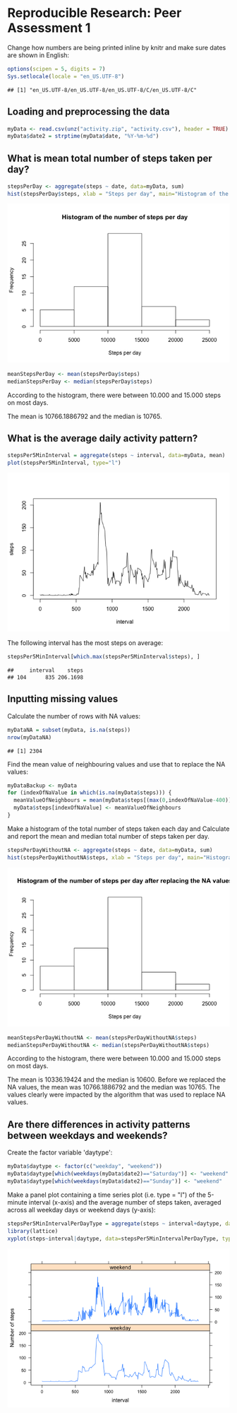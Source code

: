 # Reproducible Research: Peer Assessment 1
Change how numbers are being printed inline by knitr and make sure dates are shown in English:

```r
options(scipen = 5, digits = 7)
Sys.setlocale(locale = "en_US.UTF-8")
```

```
## [1] "en_US.UTF-8/en_US.UTF-8/en_US.UTF-8/C/en_US.UTF-8/C"
```

## Loading and preprocessing the data

```r
myData <- read.csv(unz("activity.zip", "activity.csv"), header = TRUE)
myData$date2 = strptime(myData$date, "%Y-%m-%d")
```



## What is mean total number of steps taken per day?

```r
stepsPerDay <- aggregate(steps ~ date, data=myData, sum)
hist(stepsPerDay$steps, xlab = "Steps per day", main="Histogram of the number of steps per day")
```

![](PA1_template_files/figure-html/unnamed-chunk-3-1.png) 

```r
meanStepsPerDay <- mean(stepsPerDay$steps)
medianStepsPerDay <- median(stepsPerDay$steps)
```
According to the histogram, there were between 10.000 and 15.000 steps on most days.

The mean is 10766.1886792  and the median is 10765.

## What is the average daily activity pattern?

```r
stepsPer5MinInterval = aggregate(steps ~ interval, data=myData, mean)
plot(stepsPer5MinInterval, type="l")
```

![](PA1_template_files/figure-html/unnamed-chunk-4-1.png) 

The following interval has the most steps on average:


```r
stepsPer5MinInterval[which.max(stepsPer5MinInterval$steps), ]
```

```
##     interval    steps
## 104      835 206.1698
```

## Inputting missing values
Calculate the number of rows with NA values:

```r
myDataNA = subset(myData, is.na(steps))
nrow(myDataNA)
```

```
## [1] 2304
```
Find the mean value of neighbouring values and use that to replace the NA values:

```r
myDataBackup <- myData
for (indexOfNaValue in which(is.na(myData$steps))) {
  meanValueOfNeighbours = mean(myData$steps[(max(0,indexOfNaValue-400)):(indexOfNaValue+400)], na.rm = TRUE)
  myData$steps[indexOfNaValue] <- meanValueOfNeighbours
}
```
Make a histogram of the total number of steps taken each day and Calculate and report the mean and median total number of steps taken per day.

```r
stepsPerDayWithoutNA <- aggregate(steps ~ date, data=myData, sum)
hist(stepsPerDayWithoutNA$steps, xlab = "Steps per day", main="Histogram of the number of steps per day after replacing the NA values")
```

![](PA1_template_files/figure-html/unnamed-chunk-8-1.png) 

```r
meanStepsPerDayWithoutNA <- mean(stepsPerDayWithoutNA$steps)
medianStepsPerDayWithoutNA <- median(stepsPerDayWithoutNA$steps)
```
According to the histogram, there were between 10.000 and 15.000 steps on most days.

The mean is 10336.19424  and the median is 10600. Before we replaced the NA values, the mean was 10766.1886792 and the median was 10765. The values clearly were impacted by the algorithm that was used to replace NA values.


## Are there differences in activity patterns between weekdays and weekends?
Create the factor variable 'daytype': 

```r
myData$daytype <- factor(c("weekday", "weekend"))
myData$daytype[which(weekdays(myData$date2)=="Saturday")] <- "weekend"
myData$daytype[which(weekdays(myData$date2)=="Sunday")] <- "weekend"
```

Make a panel plot containing a time series plot (i.e. type = "l") of the 5-minute interval (x-axis) and the average number of steps taken, averaged across all weekday days or weekend days (y-axis):

```r
stepsPer5MinIntervalPerDayType = aggregate(steps ~ interval+daytype, data=myData, mean)
library(lattice)
xyplot(steps~interval|daytype, data=stepsPer5MinIntervalPerDayType, type="l", layout=c(1,2), ylab="Number of steps")
```

![](PA1_template_files/figure-html/unnamed-chunk-10-1.png) 
